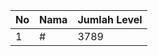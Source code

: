 | No | Nama            | Jumlah Level |
|----|-----------------|--------------|
| 1  | #    |    3789        |

